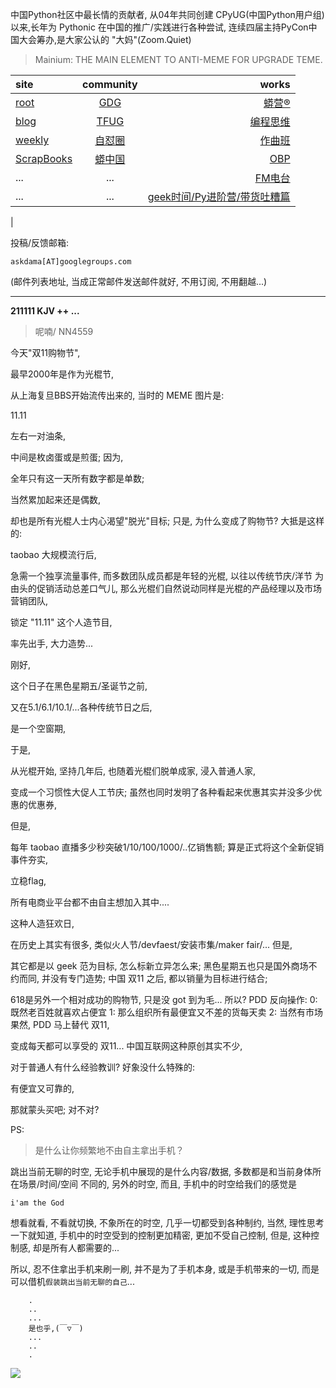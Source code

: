 中国Python社区中最长情的贡献者, 从04年共同创建 CPyUG(中国Python用户组)以来,长年为 Pythonic 在中国的推广/实践进行各种尝试, 连续四届主持PyCon中国大会筹办,是大家公认的 "大妈"(Zoom.Quiet)

> Mainium: THE MAIN ELEMENT TO ANTI-MEME FOR UPGRADE TEME.

| site | community | works |
| :-----| :----: | ----: |
| [root](http://zoomquiet.io/) | [GDG](https://blog.zhgdg.org/) | [蟒营®](https://doc.101.camp/) |
| [blog](https://blog.zoomquiet.io/pages/zoomquiet.html) | [TFUG](http://zh.tfug.world/) | [编程思维](https://py.101.camp/) |
| [weekly](http://weekly.pychina.org/) | [自怼圈](https://du.101.camp/) | [作曲班](https://mu.101.camp/) |
| [ScrapBooks](https://zoomquiet.io/collection.html) | [蟒中国](https://pychina.org/) | [OBP](https://zoomquiet.io/obp/index.html) |
| ... | ... | [FM电台](https://fm.101.camp/) |
| ... | ... | [geek时间/Py进阶营/带货吐糟篇](https://fm.101.camp/2020/geek2py-dama.html) 
 |


投稿/反馈邮箱:

    askdama[AT]googlegroups.com

(邮件列表地址, 
当成正常邮件发送邮件就好, 不用订阅, 不用翻越...)




---------------------------------------------------
**211111 KJV ++ ...**

> 呢喃/ NN4559



今天"双11购物节",

最早2000年是作为光棍节,

从上海复旦BBS开始流传出来的,
当时的 MEME 图片是:

11.11

左右一对油条,

中间是枚卤蛋或是煎蛋;
因为,

全年只有这一天所有数字都是单数;

当然累加起来还是偶数,

却也是所有光棍人士内心渴望"脱光"目标;
只是,
为什么变成了购物节?
大抵是这样的:

taobao 大规模流行后,

急需一个独享流量事件,
而多数团队成员都是年轻的光棍,
以往以传统节庆/洋节 为由头的促销活动总差口气儿,
那么光棍们自然说动同样是光棍的产品经理以及市场营销团队,

锁定 "11.11" 这个人造节目,

率先出手,
大力造势...

刚好,

这个日子在黑色星期五/圣诞节之前,

又在5.1/6.1/10.1/...各种传统节日之后,

是一个空窗期,

于是, 

从光棍开始,
坚持几年后,
也随着光棍们脱单成家,
浸入普通人家,

变成一个习惯性大促人工节庆;
虽然也同时发明了各种看起来优惠其实并没多少优惠的优惠券,

但是,

每年 taobao 直播多少秒突破1/10/100/1000/..亿销售额;
算是正式将这个全新促销事件夯实,

立稳flag,

所有电商业平台都不由自主想加入其中....

这种人造狂欢日,

在历史上其实有很多,
类似火人节/devfaest/安装市集/maker fair/...
但是,

其它都是以 geek 范为目标,
怎么标新立异怎么来;
黑色星期五也只是国外商场不约而同,
并没有专门造势;
中国 双11 之后,
都以销量为目标进行结合;

618是另外一个相对成功的购物节,
只是没 got 到为毛...
所以?
PDD 反向操作:
0: 既然老百姓就喜欢占便宜
1: 那么组织所有最便宜又不差的货每天卖
2: 当然有市场
果然,
PDD 马上替代 双11,

变成每天都可以享受的 双11...
中国互联网这种原创其实不少,

对于普通人有什么经验教训?
好象没什么特殊的:

有便宜又可靠的,

那就蒙头买​吧;
对不对?






PS:
> 是什么让你频繁地不由自主拿出手机？

跳出当前无聊的时空,
无论手机中展现的是什么内容/数据,
多数都是和当前身体所在场景/时间/空间 不同的,
另外的时空,
而且, 手机中的时空给我们的感觉是

    i'am the God

想看就看, 不看就切换,
不象所在的时空, 几乎一切都受到各种制约,
当然,
理性思考一下就知道,
手机中的时空受到的控制更加精密, 更加不受自己控制,
但是, 这种控制感,
却是所有人都需要的...

所以, 
忍不住拿出手机来刷一刷,
并不是为了手机本身, 或是手机带来的一切,
而是可以借机`假装跳出当前无聊的自己`...



```
    .
    ..
    ...
    是也乎,(￣▽￣)
    ...
    ..
    .
```


![](http://ydlj.zoomquiet.top/ipic/2021-07-10-210701DU21-zip.jpg)

